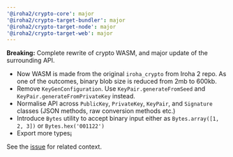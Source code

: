 ```yaml
---
'@iroha2/crypto-core': major
'@iroha2/crypto-target-bundler': major
'@iroha2/crypto-target-node': major
'@iroha2/crypto-target-web': major
---
```


**Breaking:** Complete rewrite of crypto WASM, and major update of the surrounding API.

- Now WASM is made from the original `iroha_crypto` from Iroha 2 repo. As one of the outcomes, binary blob size is reduced from 2mb to 600kb.   
- Remove `KeyGenConfiguration`. Use `KeyPair.generateFromSeed` and `KeyPair.generateFromPrivateKey` instead.
- Normalise API across `PublicKey`, `PrivateKey`, `KeyPair`, and `Signature` classes (JSON methods, raw conversion methods etc.)
- Introduce `Bytes` utility to accept binary input either as `Bytes.array([1, 2, 3])` or `Bytes.hex('001122')`
- Export more types¡

See the [issue](https://github.com/hyperledger/iroha-javascript/issues/186) for related context. 
